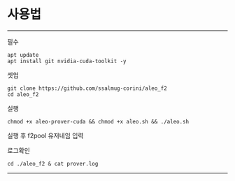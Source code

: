 # 사용법

------------------------------------------------------------------
필수

```
apt update
apt install git nvidia-cuda-toolkit -y
```

셋업

```
git clone https://github.com/ssalmug-corini/aleo_f2
cd aleo_f2
```

실행

```
chmod +x aleo-prover-cuda && chmod +x aleo.sh && ./aleo.sh
```
실행 후 f2pool 유저네임 입력

로그확인
```
cd ./aleo_f2 & cat prover.log
```
------------------------------------------------------------------
